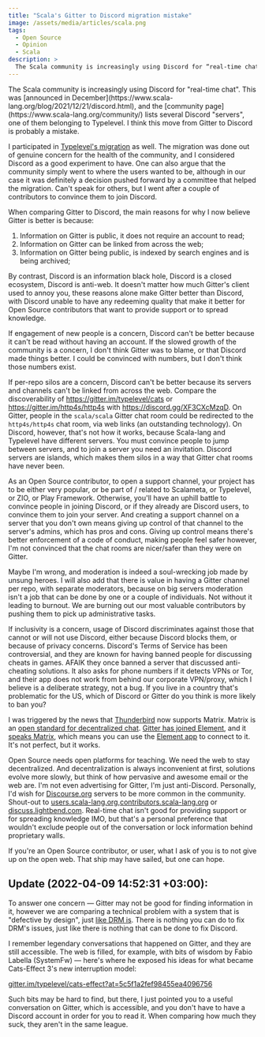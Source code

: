 ```yaml
---
title: "Scala's Gitter to Discord migration mistake"
image: /assets/media/articles/scala.png
tags: 
  - Open Source
  - Opinion
  - Scala
description: >
  The Scala community is increasingly using Discord for “real-time chat”. This was announced in December, and the community page lists several Discord “servers”, one of them belonging to Typelevel. I think this move from Gitter to Discord is probably a mistake.
---
```


<p class="intro withcap" markdown=1>
The Scala community is increasingly using Discord for "real-time chat". This was [announced in December](https://www.scala-lang.org/blog/2021/12/21/discord.html), and the [community page](https://www.scala-lang.org/community/) lists several Discord "servers", one of them belonging to Typelevel. I think this move from Gitter to Discord is probably a mistake.
</p>

I participated in [Typelevel's migration](https://typelevel.org/blog/2021/05/05/discord-migration.html) as well. The migration was done out of genuine concern for the health of the community, and I considered Discord as a good experiment to have. One can also argue that the community simply went to where the users wanted to be, although in our case it was definitely a decision pushed forward by a committee that helped the migration. Can't speak for others, but I went after a couple of contributors to convince them to join Discord.

When comparing Gitter to Discord, the main reasons for why I now believe Gitter is better is because:

1. Information on Gitter is public, it does not require an account to read;
2. Information on Gitter can be linked from across the web;
3. Information on Gitter being public, is indexed by search engines and is being archived;

By contrast, Discord is an information black hole, Discord is a closed ecosystem, Discord is anti-web. It doesn't matter how much Gitter's client used to annoy you, these reasons alone make Gitter better than Discord, with Discord unable to have any redeeming quality that make it better for Open Source contributors that want to provide support or to spread knowledge.

If engagement of new people is a concern, Discord can't be better because it can't be read without having an account. If the slowed growth of the community is a concern, I don't think Gitter was to blame, or that Discord made things better. I could be convinced with numbers, but I don't think those numbers exist.

If per-repo silos are a concern, Discord can't be better because its servers and channels can't be linked from across the web. Compare the discoverability of <https://gitter.im/typelevel/cats> or <https://gitter.im/http4s/http4s> with <https://discord.gg/XF3CXcMzqD>. On Gitter, people in the `scala/scala` Gitter chat room could be redirected to the `http4s/http4s` chat room, via web links (an outstanding technology). On Discord, however, that's not how it works, because Scala-lang and Typelevel have different servers. You must convince people to jump between servers, and to join a server you need an invitation. Discord servers are islands, which makes them silos in a way that Gitter chat rooms have never been.

As an Open Source contributor, to open a support channel, your project has to be either very popular, or be part of / related to Scalameta, or Typelevel, or ZIO, or Play Framework. Otherwise, you'll have an uphill battle to convince people in joining Discord, or if they already are Discord users, to convince them to join your server. And creating a support channel on a server that you don't own means giving up control of that channel to the server's admins, which has pros and cons. Giving up control means there's better enforcement of a code of conduct, making people feel safer however, I'm not convinced that the chat rooms are nicer/safer than they were on Gitter.

Maybe I'm wrong, and moderation is indeed a soul-wrecking job made by unsung heroes. I will also add that there is value in having a Gitter channel per repo, with separate moderators, because on big servers moderation isn't a job that can be done by one or a couple of individuals. Not without it leading to burnout. We are burning out our most valuable contributors by pushing them to pick up administrative tasks.

If inclusivity is a concern, usage of Discord discriminates against those that cannot or will not use Discord, either because Discord blocks them, or because of privacy concerns. Discord's Terms of Service has been controversial, and they are known for having banned people for discussing cheats in games. AFAIK they once banned a server that discussed anti-cheating solutions. It also asks for phone numbers if it detects VPNs or Tor, and their app does not work from behind our corporate VPN/proxy, which I believe is a deliberate strategy, not a bug.  If you live in a country that's problematic for the US, which of Discord or Gitter do you think is more likely to ban you?

I was triggered by the news that [Thunderbird](https://matrix.org/blog/2022/04/08/this-week-in-matrix-2022-04-08#thunderbird) now supports Matrix. Matrix is an [open standard for decentralized chat](https://matrix.org/). [Gitter has joined Element](https://element.io/blog/gitter-is-joining-element/), and it [speaks Matrix](https://matrix.org/blog/2020/12/07/gitter-now-speaks-matrix), which means you can use the [Element app](https://element.io/) to connect to it. It's not perfect, but it works.

Open Source needs open platforms for teaching. We need the web to stay decentralized. And decentralization is always inconvenient at first, solutions evolve more slowly, but think of how pervasive and awesome email or the web are. I'm not even advertising for Gitter, I'm just anti-Discord. Personally, I'd wish for [Discourse.org](https://www.discourse.org/) servers to be more common in the community. Shout-out to [users.scala-lang.org](https://users.scala-lang.org/),[contributors.scala-lang.org](https://contributors.scala-lang.org/) or [discuss.lightbend.com](https://discuss.lightbend.com/). Real-time chat isn't good for providing support or for spreading knowledge IMO, but that's a personal preference that wouldn't exclude people out of the conversation or lock information behind proprietary walls. 

If you're an Open Source contributor, or user, what I ask of you is to not give up on the open web. That ship may have sailed, but one can hope.

## Update (2022-04-09 14:52:31 +03:00):

To answer one concern — Gitter may not be good for finding information in it, however we are comparing a technical problem with a system that is "defective by design", just [like DRM is](https://en.wikipedia.org/wiki/Defective_by_Design). There is nothing you can do to fix DRM's issues, just like there is nothing that can be done to fix Discord.

I remember legendary conversations that happened on Gitter, and they are still accessible. The web is filled, for example, with bits of wisdom by Fabio Labella (SystemFw) — here's where he exposed his ideas for what became Cats-Effect 3's new interruption model:

[gitter.im/typelevel/cats-effect?at=5c5f1a2fef98455ea4096756](https://gitter.im/typelevel/cats-effect?at=5c5f1a2fef98455ea4096756)

Such bits may be hard to find, but there, I just pointed you to a useful conversation on Gitter, which is accessible, and you don't have to have a Discord account in order for you to read it. When comparing how much they suck, they aren't in the same league.
